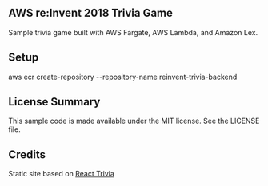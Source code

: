 ## AWS re:Invent 2018 Trivia Game

Sample trivia game built with AWS Fargate, AWS Lambda, and Amazon Lex.

## Setup

aws ecr create-repository --repository-name reinvent-trivia-backend

## License Summary

This sample code is made available under the MIT license. See the LICENSE file.

## Credits

Static site based on [React Trivia](https://github.com/ccoenraets/react-trivia)
